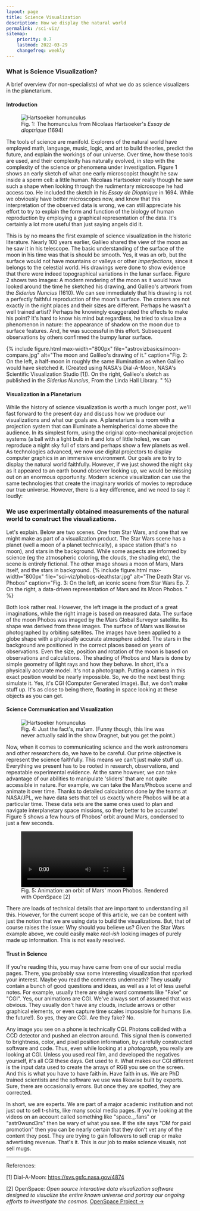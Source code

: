```yaml
---
layout: page
title: Science Visualization
description: How we display the natural world
permalink: /sci-viz/
sitemap:
    priority: 0.7
    lastmod: 2022-03-29
    changefreq: weekly
---
```


### What is Science Visualization?

A brief overview (for non-specialists) of what we do as science visualizers in the planetarium.

#### Introduction

<div class="row">
<figure class="figure float-md-left col-md-4" >
   <img class="figure-img img-fluid" src="{{site.baseurl}}/assets/images/sci-viz/hartsoeker-homunculus.jpg"  alt="Hartsoeker homunculus "/>
   <figcaption class="figure-caption">Fig. 1: The homunculus from Nicolaas Hartsoeker's <i>Essay de dioptrique</i> (1694)</figcaption>
</figure>
<div class="col">
<p >
The tools of science are manifold. Explorers of the natural world have employed math, language, music, logic, and art to build theories, predict the future, and explain the workings of our universe. Over time, how these tools are used, and their complexity has naturally evolved, in step with the complexity of the science or phenomena under investigation. Figure 1 shows an early sketch of what one early microscopist thought he saw inside a sperm cell: a little human. Nicolaas Hartsoeker really though he saw such a shape when looking through the rudimentary microscope he had access too. He included the sketch in his <i>Essay de Dioptrique</i> in 1694. While we obviously have better microscopes now, and know that this interpretation of the observed data is wrong, we can still appreciate his effort to try to explain the form and function of the biology of human reproduction by employing a graphical representation of the data. It's certainly a lot more useful than just saying angels did it.
</p>

<p>
This is by no means the first example of science visualization in the historic literature. Nearly 100 years earlier, Galileo shared the view of the moon as he saw it in his telescope. The basic understanding of the surface of the moon in his time was that is should be smooth. Yes, it was an orb, but the surface would not have mountains or valleys or other <i>imperfections</i>, since it belongs to the celestial world. His drawings were done to show evidence that there were indeed topographical variations in the lunar surface. Figure 2 shows two images: A modern rendering of the moon as it would have looked around the time he sketched his drawing, and Galileo's artwork from the <i>Siderius Nuncius</i> (1610). We can see immediately that his drawing is not a perfectly faithful reproduction of the moon's surface. The craters are not exactly in the right places and their sizes are different. Perhaps he wasn't a well trained artist? Perhaps he knowingly exaggerated the effects to make his point? It's hard to know his mind but regardless, he tried to visualize a phenomenon in nature: the appearance of shadow on the moon due to surface features. And, he was successful in this effort. Subsequent observations by others confirmed the bumpy lunar surface.
</p>
</div>
</div>




  {%
  include figure.html
  max-width="800px"
  file="astrovizbasics/moon-compare.jpg" alt="The moon and Galileo's drawing of it."
  caption="Fig. 2: On the left, a half-moon in roughly the same illumination as when Galileo would have sketched it. (Created using NASA's Dial-A-Moon, NASA's Scientific Visualization Studio [1]). On the right, Galileo's sketch as published in the <i>Siderius Nuncius</i>, From the Linda Hall Library. "
  %}

#### Visualization in a Planetarium

While the history of science visualization is worth a much longer post, we'll fast forward to the present day and discuss how we produce our visualizations and what our goals are. A planetarium is a room with a projection system that can illuminate a hemispherical dome above the audience. In its simplest form, using the original opto-mechanical projection systems (a ball with a light bulb in it and lots of little holes), we can reproduce a night sky full of stars and perhaps show a few planets as well. As technologies advanced, we now use digital projectors to display computer graphics in an immersive environment. Our goals are to try to display the natural world faithfully. However, if we just showed the night sky as it appeared to an earth bound observer looking up, we would be missing out on an enormous opportunity. Modern science visualization can use the same technologies that create the imaginary worlds of movies to reproduce our true universe. However, there is a key difference, and we need to say it loudly:

<div class="card bg-warning mb-2">
  <div class="card-body">
    <h3>We use experimentally obtained measurements of the natural world to construct the visualizations.</h3>
  </div>
</div>

Let's explain. Below are two scenes. One from Star Wars, and one that we might make as part of a visualization product. The Star Wars scene has a planet (well a moon of a planet technically), a space station (that's no moon), and stars in the background. While some aspects are informed by science (eg the atmospheric coloring, the clouds, the shading etc), the scene is entirely fictional. The other image shows a moon of Mars, Mars itself, and the stars in background.
{%
include figure.html
max-width="800px"
file="sci-viz/phobos-deathstar.jpg" alt="The Death Star vs. Phobos"
caption="Fig. 3: On the left, an iconic scene from Star Wars Ep. 7. On the right, a data-driven representation of Mars and its Moon Phobos. "
%}

Both look rather real. However, the left image is the product of a great imaginations, while the right image is based on measured data. The surface of the moon Phobos was imaged by the Mars Global Surveyor satellite. Its shape was derived from these images. The surface of Mars was likewise photographed by orbiting satellites. The images have been applied to a globe shape with a physically accurate atmosphere added. The stars in the background are positioned in the correct places based on years of observations. Even the size, position and rotation of the moon is based on observations and calculations. The shading of Phobos and Mars is done by simple geometry of light rays and how they behave. In short, it's a physically accurate model. It's not a photograph. Putting a camera in this exact position would be nearly impossible. So, we do the next best thing: simulate it. Yes, it's CGI (Computer Generated Image). But, we don't make stuff up. It's as close to being there, floating in space looking at these objects as you can get.

#### Science Communication and Visualization

<div class="row">
<figure class="figure float-md-left col-md-4" >
   <img class="figure-img img-fluid" src="{{site.baseurl}}/assets/images/sci-viz/justthefacts.jpg"  alt="Hartsoeker homunculus "/>
   <figcaption class="figure-caption">Fig. 4: Just the fact's, ma'am. (Funny though, this line was never actually said in the show Dragnet, but you get the point.)</figcaption>
</figure>
<div class="col">
<p>Now, when it comes to communicating science and the work astronomers and other researchers do, we have to be careful. Our prime objective is represent the science faithfully. This means we can't just make stuff up. Everything we present has to be rooted in research, observations, and repeatable experimental evidence. At the same however, we can take advantage of our abilities to manipulate 'sliders' that are not quite accessible in nature. For example, we can take the Mars/Phobos scene and animate it over time. Thanks to detailed calculations done by the teams at NASA/JPL, we have data sets that tell us exactly where Phobos will be at a particular time. These data sets are the same ones used to plan and navigate interplanetary space missions, so they better to be accurate! Figure 5 shows a few hours of Phobos' orbit around Mars, condensed to just a few seconds.  </p>
</div>
</div>

<div class="row">
<figure class="figure d-block mx-auto" style="max-width: 800px;">
   <video class="figure-img img-fluid"  controls  alt="Hartsoeker homunculus">
   <source src="{{site.baseurl}}/assets/images/sci-viz/phobos-orbit.mp4" type="video/mp4">
   </video>
   <figcaption class="figure-caption">Fig. 5: Animation: an orbit of Mars' moon Phobos. Rendered with OpenSpace [2]</figcaption>

 </figure>
 </div>

There are loads of technical details that are important to understanding all this. However, for the current scope of this article, we can be content with just the notion that we are using data to build the visualizations. But, that of course raises the issue: Why should you believe us? Given the Star Wars example above, we could easily make <i>real-ish</i> looking images of purely made up information. This is not easily resolved.

#### Trust in Science

If you're reading this, you may have came from one of our social media pages. There, you probably saw some interesting visualization that sparked your interest. Maybe you read the comments underneath? They usually contain a bunch of good questions and ideas, as well as a lot of less useful notes. For example, usually there are single word comments like "Fake" or "CGI". Yes, our animations are CGI. We've always sort of assumed that was obvious. They usually don't have any clouds, include arrows or other graphical elements, or even capture time scales impossible for humans (i.e. the future!). So yes, they are CGI. Are they fake? No.

Any image you see on a phone is technically CGI. Photons collided with a CCD detector and pushed an electron around. This signal then is converted to brightness, color, and pixel position information, by carefully constructed software and code. Thus, even while looking at a <i>photograph</i>, you really are looking at CGI. Unless you used real film, and developed the negatives yourself, it's all CGI these days. Get used to it. What makes our CGI different is the input data used to create the arrays of RGB you see on the screen. And this is what you have to have faith in. Have faith in us. We are PhD trained scientists and the software we use was likewise built by experts. Sure, there are occasionally errors. But once they are spotted, they are corrected.

In short, we are experts. We are part of a major academic institution and not just out to sell t-shirts, like many social media pages. If you're looking at the videos on an account called something like "space._.fans" or "astr0wund3rs" then be wary of what you see. If the site says "DM for paid promotion" then you can be nearly certain that they don't vet any of the content they post. They are trying to gain followers to sell crap or make advertising revenue. That's it. This is our job to make science visuals, not sell mugs.

<hr>

References:

[1] Dial-A-Moon: <a target="_blank" href="https://svs.gsfc.nasa.gov/4874">https://svs.gsfc.nasa.gov/4874</a>

[2] OpenSpace: <i>Open source interactive data visualization software designed to visualize the entire known universe and portray our ongoing efforts to investigate the cosmos.</i>  <a target="_blank" href="https://www.openspaceproject.com/">OpenSpace Project &rarr;</a>
